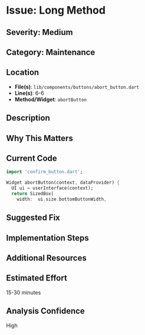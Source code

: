 # Issue: Long Method

## Severity: Medium

## Category: Maintenance

## Location
- **File(s)**: `lib/components/buttons/abort_button.dart`
- **Line(s)**: 6-6
- **Method/Widget**: `abortButton`

## Description


## Why This Matters


## Current Code
```dart
import 'confirm_button.dart';

Widget abortButton(context, dataProvider) { 
  UI ui = userInterface(context);
  return SizedBox(
    width:  ui.size.bottomButtonWidth,
```

## Suggested Fix


## Implementation Steps


## Additional Resources


## Estimated Effort
15-30 minutes

## Analysis Confidence
High
